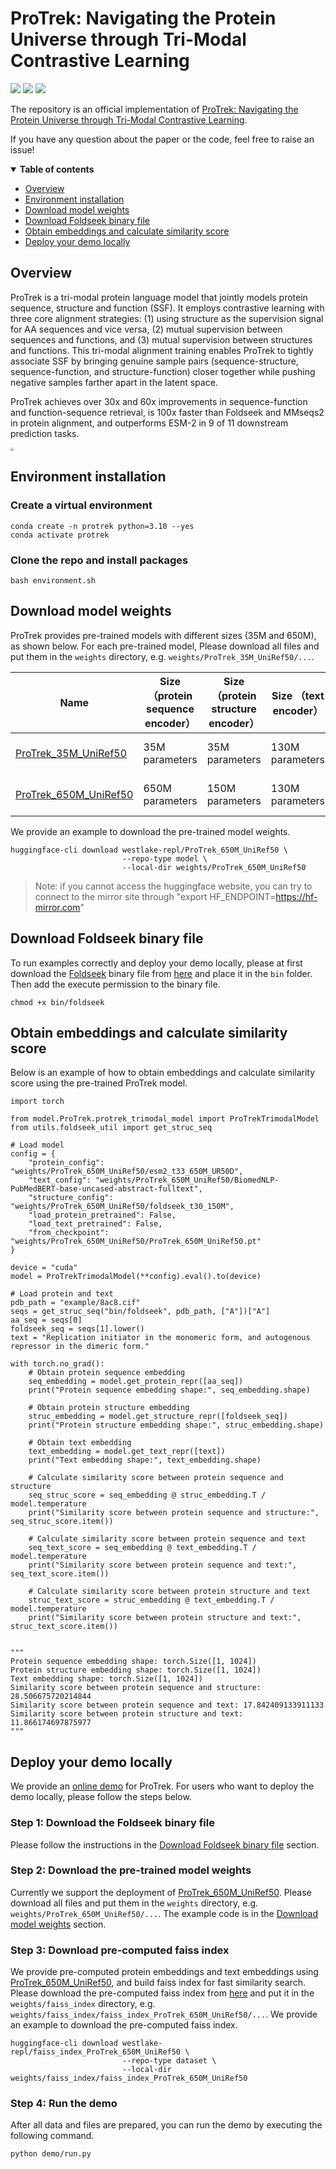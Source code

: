 # ProTrek: Navigating the Protein Universe through Tri-Modal Contrastive Learning
<a href="https://www.biorxiv.org/content/10.1101/2024.05.30.596740v1"><img src="https://img.shields.io/badge/Paper-bioRxiv-green" style="max-width: 100%;"></a>
<a href="https://huggingface.co/spaces/westlake-repl/Demo_ProTrek_650M_UniRef50"><img src="https://img.shields.io/badge/%F0%9F%A4%97%20Hugging%20Face-red?label=Demo" style="max-width: 100%;"></a>
<a href="https://huggingface.co/westlake-repl/ProTrek_650M_UniRef50"><img src="https://img.shields.io/badge/%F0%9F%A4%97%20Hugging%20Face-yellow?label=Model" style="max-width: 100%;"></a>

The repository is an official implementation of [ProTrek: Navigating the Protein Universe through Tri-Modal Contrastive Learning]().

If you have any question about the paper or the code, feel free to raise an issue!

<details open><summary><b>Table of contents</b></summary>

- [Overview](#Overview)
- [Environment installation](#Environment-installation)
- [Download model weights](#Download-model-weights)
- [Download Foldseek binary file](#Download-Foldseek-binary-file)
- [Obtain embeddings and calculate similarity score](#Obtain-embeddings-and-calculate-similarity-score)
- [Deploy your demo locally](#Deploy-your-demo-locally)
</details>

## Overview
ProTrek is a tri-modal protein language model that jointly models protein sequence, structure and function (SSF). It employs
contrastive learning with three core alignment strategies: (1) using structure as the supervision signal for AA
sequences and vice versa, (2) mutual supervision between sequences and functions, and (3) mutual supervision
between structures and functions. This tri-modal alignment training enables ProTrek to tightly associate SSF by
bringing genuine sample pairs (sequence-structure, sequence-function, and structure-function) closer together while
pushing negative samples farther apart in the latent space.

ProTrek achieves over 30x and 60x improvements in sequence-function and function-sequence retrieval, is 100x faster than Foldseek and MMseqs2 in protein alignment, and outperforms ESM-2 in 9 of 11 downstream prediction tasks.

<img src="figure/img.png" style="zoom:33%;" />

## Environment installation
### Create a virtual environment
```
conda create -n protrek python=3.10 --yes
conda activate protrek
```
### Clone the repo and install packages
```
bash environment.sh  
```

## Download model weights
ProTrek provides pre-trained models with different sizes (35M and 650M), as shown below. For each pre-trained model, 
Please download all files and put them in the `weights` directory, e.g. `weights/ProTrek_35M_UniRef50/...`.


| **Name**                                                     | **Size （protein sequence encoder）** | **Size （protein structure encoder）** | **Size （text encoder）** | Dataset               |
| ------------------------------------------------------------ | ------------------------------------- | -------------------------------------- |-------------------------| --------------------- |
| [ProTrek_35M_UniRef50](https://huggingface.co/westlake-repl/ProTrek_35M_UniRef50) | 35M parameters                        | 35M parameters                         | 130M parameters         | Swiss-Prot + UniRef50 |
| [ProTrek_650M_UniRef50](https://huggingface.co/westlake-repl/ProTrek_650M_UniRef50) | 650M parameters                       | 150M parameters                        | 130M parameters         | Swiss-Prot + UniRef50 |

We provide an example to download the pre-trained model weights.
```
huggingface-cli download westlake-repl/ProTrek_650M_UniRef50 \
                         --repo-type model \
                         --local-dir weights/ProTrek_650M_UniRef50
```
> Note: if you cannot access the huggingface website, you can try to connect to the mirror site through "export 
> HF_ENDPOINT=https://hf-mirror.com"

## Download Foldseek binary file
To run examples correctly and deploy your demo locally, please at first download the [Foldseek](https://github.com/steineggerlab/foldseek) 
binary file from [here](https://drive.google.com/file/d/1B_9t3n_nlj8Y3Kpc_mMjtMdY0OPYa7Re/view?usp=sharing) and place 
it in the `bin` folder. Then add the execute permission to the binary file.
```
chmod +x bin/foldseek
```

## Obtain embeddings and calculate similarity score
Below is an example of how to obtain embeddings and calculate similarity score using the pre-trained ProTrek model.
```
import torch

from model.ProTrek.protrek_trimodal_model import ProTrekTrimodalModel
from utils.foldseek_util import get_struc_seq

# Load model
config = {
    "protein_config": "weights/ProTrek_650M_UniRef50/esm2_t33_650M_UR50D",
    "text_config": "weights/ProTrek_650M_UniRef50/BiomedNLP-PubMedBERT-base-uncased-abstract-fulltext",
    "structure_config": "weights/ProTrek_650M_UniRef50/foldseek_t30_150M",
    "load_protein_pretrained": False,
    "load_text_pretrained": False,
    "from_checkpoint": "weights/ProTrek_650M_UniRef50/ProTrek_650M_UniRef50.pt"
}

device = "cuda"
model = ProTrekTrimodalModel(**config).eval().to(device)

# Load protein and text
pdb_path = "example/8ac8.cif"
seqs = get_struc_seq("bin/foldseek", pdb_path, ["A"])["A"]
aa_seq = seqs[0]
foldseek_seq = seqs[1].lower()
text = "Replication initiator in the monomeric form, and autogenous repressor in the dimeric form."

with torch.no_grad():
    # Obtain protein sequence embedding
    seq_embedding = model.get_protein_repr([aa_seq])
    print("Protein sequence embedding shape:", seq_embedding.shape)
    
    # Obtain protein structure embedding
    struc_embedding = model.get_structure_repr([foldseek_seq])
    print("Protein structure embedding shape:", struc_embedding.shape)
    
    # Obtain text embedding
    text_embedding = model.get_text_repr([text])
    print("Text embedding shape:", text_embedding.shape)
    
    # Calculate similarity score between protein sequence and structure
    seq_struc_score = seq_embedding @ struc_embedding.T / model.temperature
    print("Similarity score between protein sequence and structure:", seq_struc_score.item())

    # Calculate similarity score between protein sequence and text
    seq_text_score = seq_embedding @ text_embedding.T / model.temperature
    print("Similarity score between protein sequence and text:", seq_text_score.item())
    
    # Calculate similarity score between protein structure and text
    struc_text_score = struc_embedding @ text_embedding.T / model.temperature
    print("Similarity score between protein structure and text:", struc_text_score.item())
   

"""
Protein sequence embedding shape: torch.Size([1, 1024])
Protein structure embedding shape: torch.Size([1, 1024])
Text embedding shape: torch.Size([1, 1024])
Similarity score between protein sequence and structure: 28.506675720214844
Similarity score between protein sequence and text: 17.842409133911133
Similarity score between protein structure and text: 11.866174697875977
"""
```

## Deploy your demo locally
We provide an [online demo](https://huggingface.co/spaces/westlake-repl/Demo_ProTrek_650M_UniRef50) for ProTrek. For users who want to deploy the demo locally, please follow the steps below.

### Step 1: Download the Foldseek binary file
Please follow the instructions in the [Download Foldseek binary file](#Download-Foldseek-binary-file) section.

### Step 2: Download the pre-trained model weights
Currently we support the deployment of [ProTrek_650M_UniRef50](https://huggingface.co/westlake-repl/ProTrek_650M_UniRef50).
Please download all files and put them in the `weights` directory, e.g. `weights/ProTrek_650M_UniRef50/...`. The example
code is in the [Download model weights](#Download-model-weights) section.

### Step 3: Download pre-computed faiss index
We provide pre-computed protein embeddings and text embeddings using [ProTrek_650M_UniRef50](https://huggingface.co/westlake-repl/ProTrek_650M_UniRef50),
and build faiss index for fast similarity search. Please download the pre-computed faiss index from [here](https://huggingface.co/datasets/westlake-repl/faiss_index_ProTrek_650M_UniRef50/tree/main)
and put it in the `weights/faiss_index` directory, e.g. `weights/faiss_index/faiss_index_ProTrek_650M_UniRef50/...`. We
provide an example to download the pre-computed faiss index.
```
huggingface-cli download westlake-repl/faiss_index_ProTrek_650M_UniRef50 \
                         --repo-type dataset \
                         --local-dir weights/faiss_index/faiss_index_ProTrek_650M_UniRef50
```

### Step 4: Run the demo
After all data and files are prepared, you can run the demo by executing the following command.
```
python demo/run.py 
```
